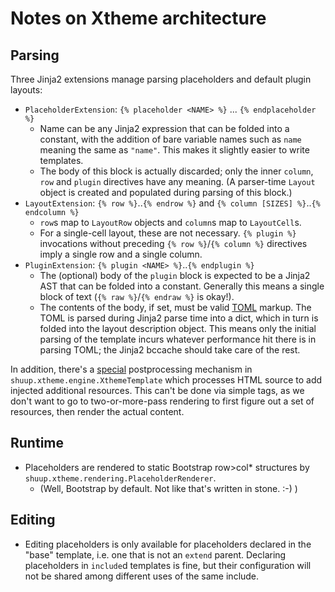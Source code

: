 Notes on Xtheme architecture
============================

Parsing
-------

Three Jinja2 extensions manage parsing placeholders and default plugin layouts:

* `PlaceholderExtension`: `{% placeholder <NAME> %}` ... `{% endplaceholder %}`
  * Name can be any Jinja2 expression that can be folded into a constant, with the addition
    of bare variable names such as `name` meaning the same as `"name"`. This makes it slightly
    easier to write templates.
  * The body of this block is actually discarded; only the inner `column`, `row` and `plugin`
    directives have any meaning.  (A parser-time `Layout` object is created and populated during parsing
    of this block.)
* `LayoutExtension`: `{% row %}`..`{% endrow %}` and `{% column [SIZES] %}`..`{% endcolumn %}`
  * `row`s map to `LayoutRow` objects and `column`s map to `LayoutCell`s.
  * For a single-cell layout, these are not necessary.  `{% plugin %}` invocations without preceding
    `{% row %}`/`{% column %}` directives imply a single row and a single column.
* `PluginExtension`: `{% plugin <NAME> %}`..`{% endplugin %}`
  * The (optional) body of the `plugin` block is expected to be a Jinja2 AST that can be folded
    into a constant.  Generally this means a single block of text (`{% raw %}`/`{% endraw %}` is okay!).
  * The contents of the body, if set, must be valid [TOML](https://github.com/toml-lang/toml) markup.
    The TOML is parsed during Jinja2 parse time into a dict, which in turn is folded into the layout description
    object.  This means only the initial parsing of the template incurs whatever performance hit there is in
    parsing TOML; the Jinja2 bccache should take care of the rest.
    
In addition, there's a [special](http://i.imgur.com/dFpwkCb.jpg) postprocessing mechanism in
`shuup.xtheme.engine.XthemeTemplate` which processes HTML source to add injected additional resources.  This can't
be done via simple tags, as we don't want to go to two-or-more-pass rendering to first figure out a set of resources,
then render the actual content.

Runtime
-------

* Placeholders are rendered to static Bootstrap row>col* structures by `shuup.xtheme.rendering.PlaceholderRenderer`.
  * (Well, Bootstrap by default. Not like that's written in stone. :-) )

Editing
-------

* Editing placeholders is only available for placeholders declared in the "base" template, i.e.
  one that is not an `extend` parent.  Declaring placeholders in `include`d templates is fine,
  but their configuration will not be shared among different uses of the same include.
